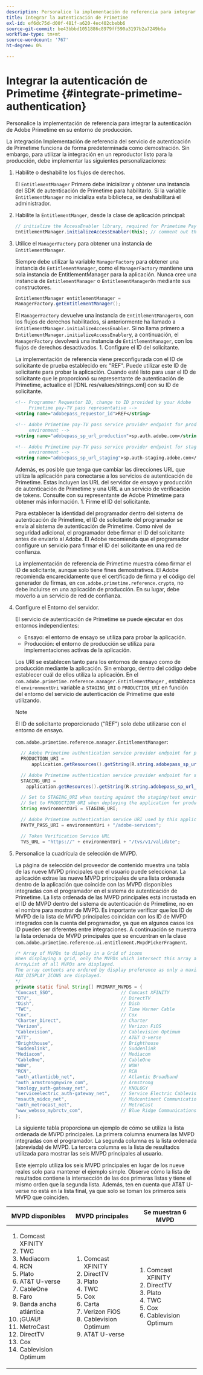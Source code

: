 ```yaml
---
description: Personalice la implementación de referencia para integrar la autenticación de Adobe Primetime en su entorno de producción.
title: Integrar la autenticación de Primetime
exl-id: ef6dc75d-d00f-481f-a620-4ec402cbebb6
source-git-commit: be43bbbd1051886c8979ff590a3197b2a7249b6a
workflow-type: tm+mt
source-wordcount: '767'
ht-degree: 0%

---
```


# Integrar la autenticación de Primetime {#integrate-primetime-authentication}

Personalice la implementación de referencia para integrar la autenticación de Adobe Primetime en su entorno de producción.

La integración Implementación de referencia del servicio de autenticación de Primetime funciona de forma predeterminada como demostración. Sin embargo, para utilizar la integración en un reproductor listo para la producción, debe implementar las siguientes personalizaciones:

1. Habilite o deshabilite los flujos de derechos.

   El `EntitlementManager` Primero debe inicializar y obtener una instancia del SDK de autenticación de Primetime para habilitarlo. Si la variable `EntitlementManager` no inicializa esta biblioteca, se deshabilitará el administrador.
1. Habilite la `EntitlementManger`, desde la clase de aplicación principal:

   ```java
   // initialize the AccessEnabler library, required for Primetime PayTV Pass entitlement workflows 
   EntitlementManager.initializeAccessEnabler(this); // comment out this line to disable entitlement workflows
   ```

1. Utilice el `ManagerFactory` para obtener una instancia de `EntitlementManager`.

   Siempre debe utilizar la variable `ManagerFactory` para obtener una instancia de `EntitlementManager`, como el `ManagerFactory` mantiene una sola instancia de EntitlementManager para la aplicación. Nunca cree una instancia de `EntitlementManager` o `EntitlementManagerOn` mediante sus constructores.

   ```java
   EntitlementManager entitlementManager =  
   ManagerFactory.getEntitlementManager();
   ```

   El `ManagerFactory` devuelve una instancia de `EntitlementManagerOn`, con los flujos de derechos habilitados, si anteriormente ha llamado a `EntitlementManager.initializeAccessEnabler`. Si no llama primero a `EntitlementManager.initializeAccessEnabler`y, a continuación, el `ManagerFactory` devolverá una instancia de `EntitlementManager`, con los flujos de derechos desactivados. 1. Configure el ID del solicitante.

   La implementación de referencia viene preconfigurada con el ID de solicitante de prueba establecido en: &quot;REF&quot;. Puede utilizar este ID de solicitante para probar la aplicación. Cuando esté listo para usar el ID de solicitante que le proporcionó su representante de autenticación de Primetime, actualice el [!DNL res/values/strings.xml] con su ID de solicitante.

   ```xml
   <!-- Programmer Requestor ID, change to ID provided by your Adobe  
        Primetime pay-TV pass representative --> 
   <string name="adobepass_requestor_id">REF</string> 
   
   <!-- Adobe Primetime pay-TV pass service provider endpoint for production 
        environment --> 
   <string name="adobepass_sp_url_production">sp.auth.adobe.com</string> 
   
   <!-- Adobe Primetime pay-TV pass service provider endpoint for staging  
        environment --> 
   <string name="adobepass_sp_url_staging">sp.auth-staging.adobe.com</string>
   ```

   Además, es posible que tenga que cambiar las direcciones URL que utiliza la aplicación para conectarse a los servicios de autenticación de Primetime. Estas incluyen las URL del servidor de ensayo y producción de autenticación de Primetime y una URL a un servicio de verificación de tokens. Consulte con su representante de Adobe Primetime para obtener más información. 1. Firme el ID del solicitante.

   Para establecer la identidad del programador dentro del sistema de autenticación de Primetime, el ID de solicitante del programador se envía al sistema de autenticación de Primetime. Como nivel de seguridad adicional, el programador debe firmar el ID del solicitante antes de enviarlo al Adobe. El Adobe recomienda que el programador configure un servicio para firmar el ID del solicitante en una red de confianza.

   La implementación de referencia de Primetime muestra cómo firmar el ID de solicitante, aunque solo tiene fines demostrativos. El Adobe recomienda encarecidamente que el certificado de firma y el código del generador de firmas, en `com.adobe.primetime.reference.crypto`, no debe incluirse en una aplicación de producción. En su lugar, debe moverlo a un servicio de red de confianza.

1. Configure el Entorno del servidor.

   El servicio de autenticación de Primetime se puede ejecutar en dos entornos independientes:

   * Ensayo: el entorno de ensayo se utiliza para probar la aplicación.
   * Producción: el entorno de producción se utiliza para implementaciones activas de la aplicación.

   Los URI se establecen tanto para los entornos de ensayo como de producción mediante la aplicación. Sin embargo, dentro del código debe establecer cuál de ellos utiliza la aplicación. En el `com.adobe.primetime.reference.manager.EntitlementManger` , establezca el `environmentUri` variable a `STAGING_URI` o `PRODUCTION_URI` en función del entorno del servicio de autenticación de Primetime que esté utilizando.

   >[!NOTE]
   >
   >El ID de solicitante proporcionado (&quot;REF&quot;) solo debe utilizarse con el entorno de ensayo.

   `com.adobe.primetime.reference.manager.EntitlementManager`:

   ```java
     // Adobe Primetime authentication service provider endpoint for production environment 
     PRODUCTION_URI = 
         application.getResources().getString(R.string.adobepass_sp_url_production); 
   
     // Adobe Primetime authentication service provider endpoint for staging environment 
     STAGING_URI = 
       application.getResources().getString(R.string.adobepass_sp_url_staging); 
   
     // Set to STAGING_URI when testing against the staging/test environment 
     // Set to PRODUCTION_URI when deploying the application for production use 
     String environmentUri = STAGING_URI; 
   
     // Adobe Primetime authentication service URI used by this application 
     PAYTV_PASS_URI = environmentUri + "/adobe-services"; 
   
     // Token Verification Service URL 
     TVS_URL = "https://" + environmentUri + "/tvs/v1/validate";
   ```

1. Personalice la cuadrícula de selección de MVPD.

   La página de selección del proveedor de contenido muestra una tabla de las nueve MVPD principales que el usuario puede seleccionar. La aplicación extrae las nueve MVPD principales de una lista ordenada dentro de la aplicación que coincide con las MVPD disponibles integradas con el programador en el sistema de autenticación de Primetime. La lista ordenada de las MVPD principales está incrustada en el ID de MVPD dentro del sistema de autenticación de Primetime, no en el nombre para mostrar de MVPD. Es importante verificar que los ID de MVPD de la lista de MVPD principales coincidan con los ID de MVPD integrados con la cuenta del programador, ya que en algunos casos los ID pueden ser diferentes entre integraciones. A continuación se muestra la lista ordenada de MVPD principales que se encuentran en la clase `com.adobe.primetime.reference.ui.entitlement.MvpdPickerFragment`.

   ```java
   /* Array of MVPDs to display in a Grid of icons 
   When displaying a grid, only the MVPDs which intersect this array and the 
   ArrayList of all MVPDs are displayed. 
   The array contents are ordered by display preference as only a maximum of 
   MAX_DISPLAY_ICONS are displayed. 
   */ 
   private static final String[] PRIMARY_MVPDS = { 
   "Comcast_SSO",                         // Comcast XFINITY 
   "DTV",                                 // DirectTV 
   "Dish",                                // Dish 
   "TWC",                                 // Time Warner Cable 
   "Cox",                                 // Cox 
   "Charter_Direct",                      // Charter 
   "Verizon",                             // Verizon FiOS 
   "Cablevision",                         // Cablevision Optimum 
   "ATT",                                 // AT&T U-verse 
   "Brighthouse",                         // Brighthouse 
   "Suddenlink",                          // Suddenlink 
   "Mediacom",                            // Mediacom 
   "CableOne",                            // CableOne 
   "WOW",                                 // WOW! 
   "RCN",                                 // RCN 
   "auth_atlanticbb_net",                 // Atlantic Broadband 
   "auth_armstrongmywire_com",            // Armstrong 
   "knology_auth-gateway_net",            // KNOLOGY 
   "serviceelectric_auth-gateway_net",    // Service Electric Cablevision 
   "msauth_midco_net",                    // Midcontinent Communications 
   "auth_metrocast_net",                  // MetroCast 
   "www_websso_mybrctv_com",              // Blue Ridge Communications 
   };
   ```

   La siguiente tabla proporciona un ejemplo de cómo se utiliza la lista ordenada de MVPD principales. La primera columna enumera las MVPD integradas con el programador. La segunda columna es la lista ordenada (abreviada) de MVPD. La tercera columna es la lista de resultados utilizada para mostrar las seis MVPD principales al usuario.

   Este ejemplo utiliza los seis MVPD principales en lugar de los nueve reales solo para mantener el ejemplo simple. Observe cómo la lista de resultados contiene la intersección de las dos primeras listas y tiene el mismo orden que la segunda lista. Además, ten en cuenta que AT&amp;T U-verse no está en la lista final, ya que solo se toman los primeros seis MVPD que coinciden.

| MVPD disponibles | MVPD principales | Se muestran 6 MVPD |
|--- |--- |--- |
| <ol><li>Comcast XFINITY</li><li>TWC</li><li>Mediacom</li><li>RCN</li><li>Plato</li><li>AT&amp;T U-verse</li><li>CableOne</li><li>Faro</li><li>Banda ancha atlántica</li><li>¡GUAU!</li><li>MetroCast</li><li>DirectTV </li><li>Cox</li><li>Cablevision Optimum</li></ol> | <ol><li>Comcast XFINITY</li><li>DirectTV</li><li>Plato</li><li> TWC</li><li>Cox</li><li>Carta</li><li>Verizon FiOS</li><li>Cablevision Optimum</li><li>AT&amp;T U-verse</li></ol> | <ol><li>Comcast XFINITY</li><li>DirectTV</li><li>Plato</li><li>TWC</li><li>Cox</li><li>Cablevision Optimum</li></ol> |
